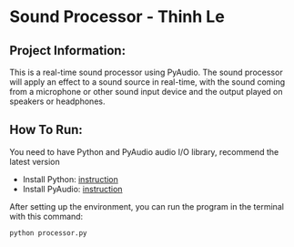 # Sound Processor - Thinh Le

## Project Information:

This is a real-time sound processor using PyAudio. The sound processor will apply an effect to a sound source in real-time, with the sound coming from a microphone or other sound input device and the output played on speakers or headphones.

## How To Run:

You need to have Python and PyAudio audio I/O library, recommend the latest version

-   Install Python: [instruction](https://www.python.org/downloads/)
-   Install PyAudio: [instruction](https://pypi.org/project/PyAudio/)

After setting up the environment, you can run the program in the terminal with this command:

```
python processor.py
```
